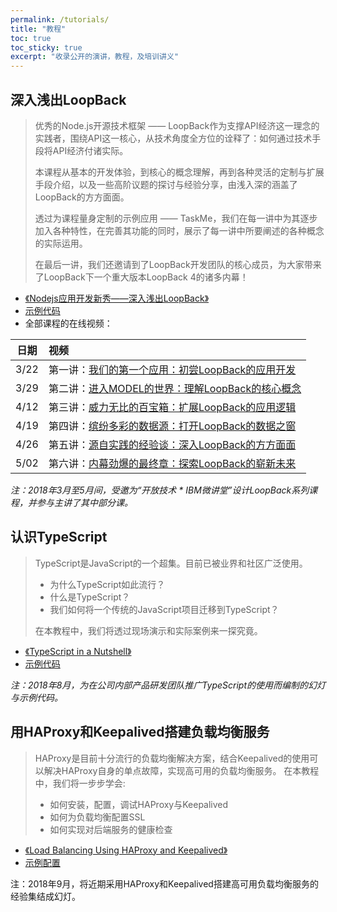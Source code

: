 ```yaml
---
permalink: /tutorials/
title: "教程"
toc: true
toc_sticky: true
excerpt: "收录公开的演讲，教程，及培训讲义"
---
```


## 深入浅出LoopBack

> 优秀的Node.js开源技术框架 —— LoopBack作为支撑API经济这一理念的实践者，围绕API这一核心，从技术角度全方位的诠释了：如何通过技术手段将API经济付诸实际。
>
> 本课程从基本的开发体验，到核心的概念理解，再到各种灵活的定制与扩展手段介绍，以及一些高阶议题的探讨与经验分享，由浅入深的涵盖了LoopBack的方方面面。
>
> 透过为课程量身定制的示例应用 —— TaskMe，我们在每一讲中为其逐步加入各种特性，在完善其功能的同时，展示了每一讲中所要阐述的各种概念的实际运用。
>
> 在最后一讲，我们还邀请到了LoopBack开发团队的核心成员，为大家带来了LoopBack下一个重大版本LoopBack 4的诸多内幕！

* [《Nodejs应用开发新秀——深入浅出LoopBack》](http://morningspace.github.io/understanding-loopback)
* [示例代码](https://github.com/morningspace/understanding-loopback/tree/master/code)
* 全部课程的在线视频：

| 日期		  | 视频
| ---- 		|:----
| 3/22		| 第一讲：[我们的第一个应用：初尝LoopBack的应用开发](https://v.youku.com/v_show/id_XMzQ5MTU1MDY5Mg==.html)
| 3/29		| 第二讲：[进入MODEL的世界：理解LoopBack的核心概念](https://v.youku.com/v_show/id_XMzUwMTYxMTM5Mg==.html)
| 4/12		| 第三讲：[威力无比的百宝箱：扩展LoopBack的应用逻辑](https://v.youku.com/v_show/id_XMzUzNTc2OTY1Ng==.html)
| 4/19		| 第四讲：[缤纷多彩的数据源：打开LoopBack的数据之窗](https://v.youku.com/v_show/id_XMzU2MDg2NDIwMA==.html)
| 4/26		| 第五讲：[源自实践的经验谈：深入LoopBack的方方面面](https://v.youku.com/v_show/id_XMzU3MDQwNTI0MA==.html)
| 5/02		| 第六讲：[内幕劲爆的最终章：探索LoopBack的崭新未来](https://v.youku.com/v_show/id_XMzU4MzYxNzg2NA==.html)

*注：2018年3月至5月间，受邀为“开放技术 * IBM微讲堂”设计LoopBack系列课程，并参与主讲了其中部分课。*

## 认识TypeScript

> TypeScript是JavaScript的一个超集。目前已被业界和社区广泛使用。
>
> * 为什么TypeScript如此流行？
> * 什么是TypeScript？
> * 我们如何将一个传统的JavaScript项目迁移到TypeScript？
>
> 在本教程中，我们将透过现场演示和实际案例来一探究竟。

* [《TypeScript in a Nutshell》](https://morningspace.github.io/understanding-typescript)
* [示例代码](https://github.com/morningspace/understanding-typescript/tree/master/code)

*注：2018年8月，为在公司内部产品研发团队推广TypeScript的使用而编制的幻灯与示例代码。*

## 用HAProxy和Keepalived搭建负载均衡服务

> HAProxy是目前十分流行的负载均衡解决方案，结合Keepalived的使用可以解决HAProxy自身的单点故障，实现高可用的负载均衡服务。
> 在本教程中，我们将一步步学会:
> * 如何安装，配置，调试HAProxy与Keepalived
> * 如何为负载均衡配置SSL
> * 如何实现对后端服务的健康检查

* [《Load Balancing Using HAProxy and Keepalived》](https://morningspace.github.io/mytutorials/using-haproxy-keepalived/slides)
* [示例配置](https://github.com/morningspace/mytutorials/tree/master/using-haproxy-keepalived/samples)

注：2018年9月，将近期采用HAProxy和Keepalived搭建高可用负载均衡服务的经验集结成幻灯。